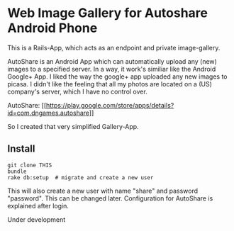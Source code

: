 # Web Image Gallery for Autoshare Android Phone


This is a Rails-App, which acts as an endpoint and private image-gallery.

AutoShare is an Android App which can automatically upload any (new) images to a specified server. In a way, it work's similiar like the Android Google+ App.
I liked the way the google+ app uploaded any new images to picasa. I didn't like the feeling that all my photos are located on a (US) company's server, which I have no control over.

AutoShare: [[https://play.google.com/store/apps/details?id=com.dngames.autoshare]]

So I created that very simplified Gallery-App.

## Install

```
git clone THIS
bundle
rake db:setup  # migrate and create a new user
```

This will also create a new user with name "share" and password "password". This can be changed later.
Configuration for AutoShare is explained after login.

Under development
